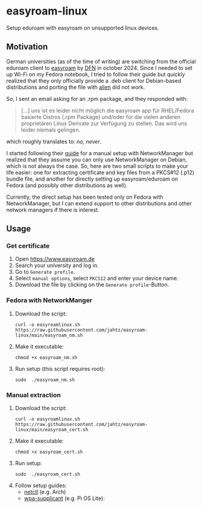 # easyroam-linux
Setup eduroam with easyroam on unsupported linux devices.

## Motivation
German universities (as of the time of writing) are switching from the official eduroam client to [easyroam](https://www.easyroam.de) by [DFN](https://www.dfn.de/) in october 2024.
Since I needed to set up Wi-Fi on my Fedora notebook, I tried to follow their guide but quickly realized that they only officially provide a .deb client for Debian-based distributions and porting the file with [alien](https://joeyh.name/code/alien/) did not work. 

So, I sent an email asking for an .rpm package, and they responded with:

> [...] uns ist es leider nicht möglich die easyroam app für RHEL/Fedora basierte Distros (.rpm Package) und/oder für die vielen anderen proprietären Linux Derivate zur Verfügung zu stellen. Das wird uns leider niemals gelingen.

which roughly translates to: _no, never_.

I started following their [guide](https://doku.tid.dfn.de/de:eduroam:easyroam#installation_der_easyroam_app_auf_linux_geraeten_network_manager) for a manual setup with NetworkManager but realized that they assume you can only use NetworkManager on Debian, which is not always the case. So, here are two small scripts to make your life easier: one for extracting certificate and key files from a PKCS#12 (.p12) bundle file, and another for directly setting up easyroam/eduroam on Fedora (and possibly other distributions as well). 

Currently, the direct setup has been tested only on Fedora with NetworkManager, but I can extend support to other distributions and other network managers if there is interest.

## Usage
### Get certificate
1. Open https://www.easyroam.de
2. Search your university and log in.
3. Go to `Generate profile`.
4. Select `manual options`, select `PKCS12` and enter your device name.
5. Download the file by clicking on the `Generate profile`-Button.

### Fedora with NetworkManger
1. Download the script:
    ```
    curl -o easyroamlinux.sh https://raw.githubusercontent.com/jahtz/easyroam-linux/main/easyroam_nm.sh
    ```
2. Make it executable:
    ```
    chmod +x easyroam_nm.sh
    ```
3. Run setup (this script requires root):
    ```
    sudo  ./easyroam_nm.sh
    ```

### Manual extraction
1. Download the script:
    ```
    curl -o easyroamlinux.sh https://raw.githubusercontent.com/jahtz/easyroam-linux/main/easyroam_cert.sh
    ```
2. Make it executable:
    ```
    chmod +x easyroam_cert.sh
    ```
3. Run setup:
    ```
    sudo  ./easyroam_cert.sh
    ```
4. Follow setup guides:
    - [netctl](https://doku.tid.dfn.de/de:eduroam:easyroam#installation_der_easyroam_profile_auf_linux_geraeten) (e.g. Arch)
    - [wpa-supplicant](https://doku.tid.dfn.de/de:eduroam:easyroam#installation_der_easyroam_profile_auf_linux_geraeten_ohne_desktop_umgebung_wpa-supplicant_only) (e.g. Pi OS Lite):<br>